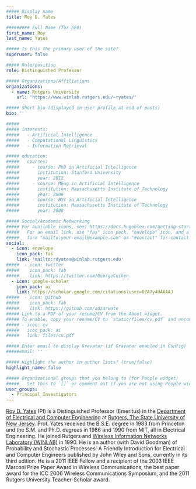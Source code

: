 ```yaml
---
##### Display name
title: Roy D. Yates

######### Full Name (for SEO)
first_name: Roy
last_name: Yates

##### Is this the primary user of the site?
superuser: false

##### Role/position
role: Distinguished Professor

##### Organizations/Affiliations
organizations:
  - name: Rutgers University
    url: 'https://www.winlab.rutgers.edu/~ryates/'

##### Short bio (displayed in user profile at end of posts)
bio: ''

#####
##### interests:
#####   - Artificial Intelligence
#####   - Computational Linguistics
#####   - Information Retrieval

##### education:
#####   courses:
#####     - course: PhD in Artificial Intelligence
#####       institution: Stanford University
#####       year: 2012
#####     - course: MEng in Artificial Intelligence
#####       institution: Massachusetts Institute of Technology
#####       year: 2009
#####     - course: BSc in Artificial Intelligence
#####       institution: Massachusetts Institute of Technology
#####       year: 2008

##### Social/Academic Networking
##### For available icons, see: https://docs.hugoblox.com/getting-started/page-builder/#icons
#####   For an email link, use "fas" icon pack, "envelope" icon, and a link in the
#####   form "mailto:your-email@example.com" or "#contact" for contact widget.
social:
  - icon: envelope
    icon_pack: fas
    link: 'mailto:rdyates@winlab.rutgers.edu'
#####  - icon: twitter
#####    icon_pack: fab
#####    link: https://twitter.com/GeorgeCushen
  - icon: google-scholar
    icon_pack: ai
    link: https://scholar.google.com/citations?user=0ZA7y4UAAAAJ
#####  - icon: github
#####    icon_pack: fab
#####    link: https://github.com/adsarwate
##### Link to a PDF of your resume/CV from the About widget.
##### To enable, copy your resume/CV to `static/files/cv.pdf` and uncomment the lines below.
##### - icon: cv
#####   icon_pack: ai
#####   link: files/cv.pdf

##### Enter email to display Gravatar (if Gravatar enabled in Config)
#####email: ''

##### Highlight the author in author lists? (true/false)
highlight_name: false

##### Organizational groups that you belong to (for People widget)
#####   Set this to `[]` or comment out if you are not using People widget.
user_groups:
  - Principal Investigators
---
```


[Roy D. Yates](https://www.winlab.rutgers.edu/~ryates/) (PI) is a Distinguished Professor (Emeritus) in the [Department of Electrical and Computer Engineering](https://www.ece.rutgers.edu) at [Rutgers, The State University of New Jersey](https://www.rutgers.edu). Prof. Yates received the B.S.E. degree in 1983 from Princeton and the S.M. and Ph.D. degrees in 1986 and 1990 from MIT, all in Electrical Engineering. He joined Rutgers and [Wireless Information Networks Laboratory (WINLAB)](https://winlab.rutgers.edu/) in 1990. He is an author (with David Goodman) of Probability and Stochastic Processes: A Friendly Introduction for Electrical and Computer Engineers published by John Wiley and Sons, currently in its third edition. He is a 2011 IEEE Fellow and a recipient of the 2003 IEEE Marconi Prize Paper Award in Wireless Communications, the best paper award for the ICC 2006 Wireless Communications Symposium, and the 2011 Rutgers University Teacher-Scholar award. 

